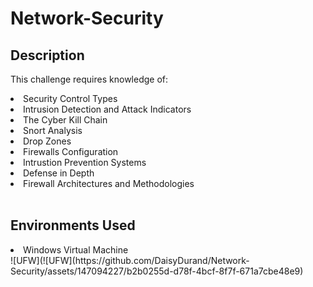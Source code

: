 # Network-Security
<h2>Description</h2>
<p>This challenge requires knowledge of:
<li>Security Control Types</li>
<li>Intrusion Detection and Attack Indicators</li>
<li>The Cyber Kill Chain</li>
<li>Snort Analysis</li>
<li>Drop Zones</li>
<li>Firewalls Configuration</li>
<li>Intrustion Prevention Systems</li>
<li>Defense in Depth</li>
<li>Firewall Architectures and Methodologies</li>
<br>
<h2>Environments Used</h2>
<li>Windows Virtual Machine</li>
![UFW](![UFW](https://github.com/DaisyDurand/Network-Security/assets/147094227/b2b0255d-d78f-4bcf-8f7f-671a7cbe48e9)
